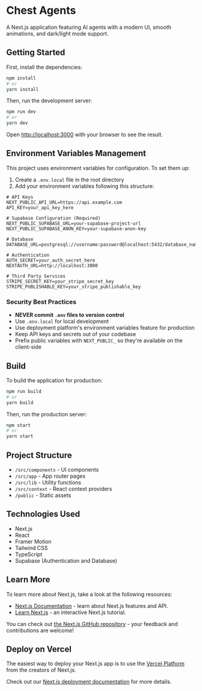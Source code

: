# Chest Agents

A Next.js application featuring AI agents with a modern UI, smooth animations, and dark/light mode support.

## Getting Started

First, install the dependencies:

```bash
npm install
# or
yarn install
```

Then, run the development server:

```bash
npm run dev
# or
yarn dev
```

Open [http://localhost:3000](http://localhost:3000) with your browser to see the result.

## Environment Variables Management

This project uses environment variables for configuration. To set them up:

1. Create a `.env.local` file in the root directory
2. Add your environment variables following this structure:

```
# API Keys
NEXT_PUBLIC_API_URL=https://api.example.com
API_KEY=your_api_key_here

# Supabase Configuration (Required)
NEXT_PUBLIC_SUPABASE_URL=your-supabase-project-url
NEXT_PUBLIC_SUPABASE_ANON_KEY=your-supabase-anon-key

# Database
DATABASE_URL=postgresql://username:password@localhost:5432/database_name

# Authentication
AUTH_SECRET=your_auth_secret_here
NEXTAUTH_URL=http://localhost:3000

# Third Party Services
STRIPE_SECRET_KEY=your_stripe_secret_key
STRIPE_PUBLISHABLE_KEY=your_stripe_publishable_key
```

### Security Best Practices

- **NEVER commit `.env` files to version control**
- Use `.env.local` for local development
- Use deployment platform's environment variables feature for production
- Keep API keys and secrets out of your codebase
- Prefix public variables with `NEXT_PUBLIC_` so they're available on the client-side

## Build

To build the application for production:

```bash
npm run build
# or
yarn build
```

Then, run the production server:

```bash
npm start
# or
yarn start
```

## Project Structure

- `/src/components` - UI components
- `/src/app` - App router pages
- `/src/lib` - Utility functions
- `/src/context` - React context providers
- `/public` - Static assets

## Technologies Used

- Next.js
- React
- Framer Motion
- Tailwind CSS
- TypeScript
- Supabase (Authentication and Database)

## Learn More

To learn more about Next.js, take a look at the following resources:

- [Next.js Documentation](https://nextjs.org/docs) - learn about Next.js features and API.
- [Learn Next.js](https://nextjs.org/learn) - an interactive Next.js tutorial.

You can check out [the Next.js GitHub repository](https://github.com/vercel/next.js) - your feedback and contributions are welcome!

## Deploy on Vercel

The easiest way to deploy your Next.js app is to use the [Vercel Platform](https://vercel.com/new?utm_medium=default-template&filter=next.js&utm_source=create-next-app&utm_campaign=create-next-app-readme) from the creators of Next.js.

Check out our [Next.js deployment documentation](https://nextjs.org/docs/app/building-your-application/deploying) for more details.
